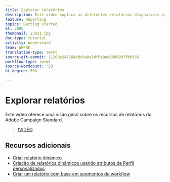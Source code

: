 ```yaml
---
title: Explorar relatórios
description: Este vídeo explica os diferentes relatórios disponíveis prontamente para um delivery de email.
feature: Reporting
topics: Getting Started
kt: 3906
thumbnail: 23021.jpg
doc-type: tutorial
activity: understand
team: WWFRE
translation-type: tm+mt
source-git-commit: 11263e247184ddc6a8e3df6a8ed0899907fbb366
workflow-type: tm+mt
source-wordcount: '53'
ht-degree: 58%

---
```



# Explorar relatórios

Este vídeo oferece uma visão geral sobre os recursos de relatórios do Adobe Campaign Standard.

>[!VIDEO](https://video.tv.adobe.com/v/23021?quality=12)

## Recursos adicionais

* [Criar relatório dinâmico](/help/reporting/creating-a-dynamic-report.md)
* [Criação de relatórios dinâmicos usando atributos de Perfil personalizados](/help/reporting/custom-profile-attributes-dynamic-reports.md)
* [Criar um relatório com base em segmentos de workflow](/help/reporting/report-on-workflow-segments.md)
